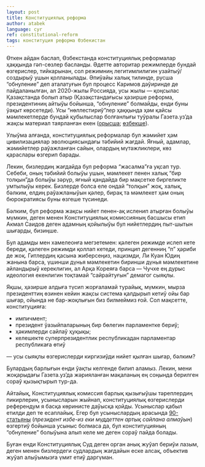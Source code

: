 ```yaml
---
layout: post
title: Конституциялық реформа
author: atabek
language: cyr
ref: constitutional-reform
tags: конституция реформа Өзбекистан
---
```


Өткен айдан баслап, Өзбекстанда конституциялық реформалар ҳаққында гәп-сөзлер басланды. Әдетте авторитар режимлерде бундай өзгерислер, тийкарынан, сол режимниң легитимлилигин узайтыў/создырыў ушын қолланылады. Әпиўайы халық тилинде, русша “обнуление” деп аталатуғын бул процесс Каримов дәўиринде де пайдаланылған, ал 2020-жылы Россияда, усы жылы — қоңсылас Қазақстанда болып атыр (Қазақстандағысы ҳәзирше реформа, президентиниң айтыўы бойынша, “обнуление” болмайды, енди буны ўақыт көрсетеди). Усы “нөллестириў”лер ҳаққында ҳәм қайсы мәмлекетлерде бундай қубылыслар болғанлығы туўралы Газета.уз’да жақсы материал таярланған екен ([орысша](https://www.gazeta.uz/ru/2022/05/27/constitution-reform/); [өзбекше](https://www.gazeta.uz/uz/2022/05/27/presidential-term/)).

Улыўма алғанда, конституциялық реформалар бул жәмийет ҳәм цивилизациялар эволюциясындағы тәбийий жағдай. Яғный, адамлар, жәмийетлер раўажланған сайын, олардың мүтәжликлери, көз қараслары өзгерип барады.

Лекин, бизлердиң жағдайда бул реформа “жасалма”ға уқсап тур. Себеби, оның тәбийий болыўы ушын, мәмлекет пенен халық “бир толқын”да болыўы зәрүр, яғный қандайда бир мақсетке биргеликте умтылыўы керек. Бизлерде болса еле ондай “толқын” жоқ, халық, бәлким, елдиң раўажланыўын қәлер, бирақ та мәмлекет ҳәм оның бюрократиясы буны өзгеше түсинеди.

Бәлким, бул реформа жақсы нийет пенен-ақ исленип атырған болыўы мүмкин, деген менен Конституциялық комиссияның басшысы етип Акмал Саидов деген адамның қойылыўы бул нийетлердиң пыт-шытын шығарды, бизиңше.

Бул адамды мен хамелеонға мегзетемен: қәлеген режимде ислеп кете береди, қәлеген режимди қоллап кетеди, принцип дегенниң “п” ҳәриби де жоқ. Гитлердиң қасына жиберсеңиз, нацизмди, Ли Куан Юдиң жанына барса, үшинши дүнья мәмлекетин биринши дүнья мәмлекетине айландырыў кереклигин, ал Арқа Кореяға барса — Чучхе ең дурыс идеология екенлигин тоқтамай “сайрайтуғын” демагог сыяқлы.

Яқшы, ҳәзирше алдыға түсип жорғаламай турайық, мүмкин, мырза президенттиң өзинен кейин жақсы система қалдырып кетиў ойы бар шығар, ойында не бар-жоқлығын биз билмеймиз ғой. Сол мақсетте, конституцияға:

- импичмент;
- президент ўазыйпаларының бир бөлегин парламентке бериў;
- ҳәкимлерди сайлаў ҳуқықы;
- келешекте суперпрезидентлик республикадан парламентар республикаға өтиў

— усы сыяқлы өзгерислерди киргизиўди нийет қылған шығар, бәлким?

Булардың барлығын енди ўақты келгенде билип аламыз. Лекин, мени жоқарыдағы Газета.уз’да жәрияланған мақаланың ең соңында берилген сораў қызықтырып тур-да.

Айтайық, Конституциялық комиссия барлық қызығыўшы тәреплердиң пикирлерин, усынысларын жыйнап, конституциялық өзгерислерди референдум я басқа көринисте даўысқа қойды. Усыныслар қабыл етилди деп те есаплайық. Егер бул усыныслардың арасында [90-статьяны](https://constitution.uz/ru/clause/index#item90) (_президент избе-из еки мүддеттен артық сайлана алмаўын_) өзгертиў бойынша усыныс болмаса да, бул конституцияның “обнуление” болыўына алып келе ме деген сораў пайда болады.

Буған енди Конституциялық Суд деген орган анық жуўап бериўи лазым, деген менен бизлердеги судлардың жағдайын еске алсақ, объектив жуўап алыўымызға үмит етиў даргүман.

